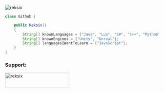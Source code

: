 <p align="left"> <img src="https://komarev.com/ghpvc/?username=reksix&label=Profile%20views&color=0e75b6&style=flat" alt="reksix" /> </p>

```java
class Github {

    public Reksix()
    {
        String[] knownLanguages = {"Java", "Lua", "C#", "C++", "Python", "Arduino"};
        String[] knownEngines = {"Unity", "Unreal"};
        String[] languagesIWantToLearn = {"JavaScript"};
    }
}
```
<h3 align="left">Support:</h3>
<p><a href="https://www.buymeacoffee.com/reksix"> <img align="left" src="https://cdn.buymeacoffee.com/buttons/v2/default-yellow.png" height="50" width="210" alt="reksix" /></a></p><br><br>
<br>
